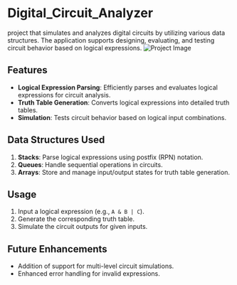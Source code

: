 # Digital_Circuit_Analyzer
project that simulates and analyzes digital circuits by utilizing various data structures. The application supports designing, evaluating, and testing circuit behavior based on logical expressions.
![Project Image](path/to/your/image.png)  

## Features  
- **Logical Expression Parsing**: Efficiently parses and evaluates logical expressions for circuit analysis.  
- **Truth Table Generation**: Converts logical expressions into detailed truth tables.  
- **Simulation**: Tests circuit behavior based on logical input combinations.  

## Data Structures Used  
1. **Stacks**: Parse logical expressions using postfix (RPN) notation.  
2. **Queues**: Handle sequential operations in circuits.  
3. **Arrays**: Store and manage input/output states for truth table generation.  

## Usage  
1. Input a logical expression (e.g., `A & B | C`).  
2. Generate the corresponding truth table.  
3. Simulate the circuit outputs for given inputs.  

## Future Enhancements  
- Addition of support for multi-level circuit simulations.  
- Enhanced error handling for invalid expressions.  
